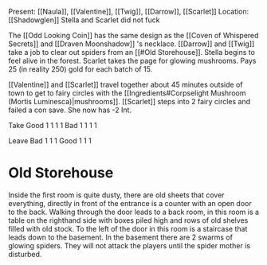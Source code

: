 Present: [[Naula]], [[Valentine]], [[Twig]], [[Darrow]], [[Scarlet]]
Location: [[Shadowglen]]
Stella and Scarlet did not fuck 

The [[Odd Looking Coin]] has the same design as the [[Coven of Whispered Secrets]] and [[Draven Moonshadow]] 's necklace. 
[[Darrow]] and [[Twig]] take a job to clear out spiders from an [[#Old Storehouse]]. 
Stella begins to feel alive in the forest.
Scarlet takes the page for glowing mushrooms. Pays 25 (in reality 250) gold for each batch of 15. 

[[Valentine]] and [[Scarlet]] travel together about 45 minutes outside of town to get to fairy circles with the [[Ingredients#Corpselight Mushroom (Mortis Luminesca)|mushrooms]]. [[Scarlet]] steps into 2 fairy circles and failed a con save. She now has -2 Int.

Take 
Good 1 1 1 1
Bad 1 1 1 1

Leave
Bad 1 1 1 
Good 1 1 1  



# Old Storehouse
Inside the first room is quite dusty, there are old sheets that cover everything, directly in front of the entrance is a counter with an open door to the back. Walking through the door leads to a back room, in this room is a table on the righthand side with boxes piled high and rows of old shelves filled with old stock. To the left of the door in this room is a staircase that leads down to the basement. In the basement there are 2 swarms of glowing spiders. They will not attack the players until the spider mother is disturbed. 


